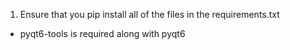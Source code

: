1. Ensure that you pip install all of the files in the requirements.txt

-   pyqt6-tools is required along with pyqt6
